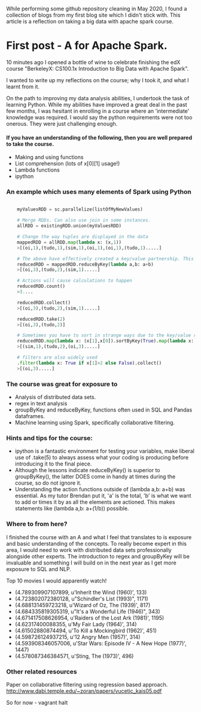 While performing some github repository cleaning in May 2020, I found a collection of blogs from my first blog site which I didn't stick with. This article is a reflection on taking a big data with apache spark course.

# First post - A for Apache Spark.

10 minutes ago I opened a bottle of wine to celebrate finishing the edX course "BerkeleyX: CS100.1x Introduction to Big Data with Apache Spark".

I wanted to write up my reflections on the course; why I took it, and what I learnt from it.

On the path to improving my data analysis abilities, I undertook the task of learning Python. While my abilities have improved a great deal in the past few months, I was hesitant in enrolling in a course where an 'intermediate' knowledge was required. I would say the python requirements were not too onerous. They were just challenging enough.

#### If you have an understanding of the following, then you are well prepared to take the course.

* Making and using functions
* List comprehension (lots of x[0][1] usage!)
* Lambda functions
* ipython

### An example which uses many elements of Spark using Python

``` python

    myValuesRDD = sc.parallelize(listOfMyNewValues)

    # Merge RDDs. Can also use join in some instances.
    allRDD = existingRDD.union(myValuesRDD)

    # Change the way tuples are displayed in the data
    mappedRDD = allRDD.map(lambda x: (x,1))
    >[(oi,1),(tudo,1),(sim,1),(oi,1),(oi,1),(tudo,1).....]

    # The above have effectively created a key/value partnership. This is great for 'reduceByKey'.
    reducedRDD = mappedRDD.reduceByKey(lambda a,b: a+b)
    >[(oi,3),(tudo,2),(sim,1).....]

    # Actions will cause calculations to happen
    reducedRDD.count()
    >3....

    reducedRDD.collect()
    >[(oi,3),(tudo,2),(sim,1).....]

    reducedRDD.take(2)
    >[(oi,3),(tudo,2)]

    # Sometimes you have to sort in strange ways due to the key/value relationship. While there may be better ways (and better examples), using two map commands can do the job.
    reducedRDD.map(lambda x: (x[1],x[0]).sortByKey(True).map(lambda x: (x[1],x[0]).collect()
    >[(sim,1),(tudo,2),(oi,3).....]

    # filters are also widely used
    .filter(lambda x: True if x[1]>2 else False).collect()
    >[(oi,3).....]

```

### The course was great for exposure to

* Analysis of distributed data sets.
* regex in text analysis
* groupByKey and reduceByKey, functions often used in SQL and Pandas dataframes.
* Machine learning using Spark, specifically collaborative filtering.

### Hints and tips for the course:

* ipython is a fantastic environment for testing your variables, make liberal use of .take(5) to always assess what your coding is producing before introducing it to the final piece.
* Although the lessons indicate reduceByKey() is superior to groupByKey(), the latter DOES come in handy at times during the course, so do not ignore it.
* Understanding the action functions outside of (lambda a,b: a+b) was essential. As my tutor Brendan put it, 'a' is the total, 'b' is what we want to add or times it by as all the elements are actioned. This makes statements like (lambda a,b: a+(1/b)) possible.

### Where to from here?
I finished the course with an A and what I feel that translates to is exposure and basic understanding of the concepts.
To really become expert in this area, I would need to work with distributed data sets professionally alongside other experts.
The introduction to regex and groupByKey will be invaluable and something I will build on in the next year as I get more exposure to SQL and NLP.

Top 10 movies I would apparently watch!

* (4.789309907107899, u'Inherit the Wind (1960)', 133)
* (4.723802072380128, u"Schindler's List (1993)", 1171)
* (4.688131459723218, u'Wizard of Oz, The (1939)', 817)
* (4.684335819305319, u"It's a Wonderful Life (1946)", 343)
* (4.671417508626954, u'Raiders of the Lost Ark (1981)', 1195)
* (4.62317400088355, u'My Fair Lady (1964)', 314)
* (4.61502880874494, u'To Kill a Mockingbird (1962)', 451)
* (4.598726124937215, u'12 Angry Men (1957)', 314)
* (4.593908346057006, u'Star Wars: Episode IV - A New Hope (1977)', 1447)
* (4.578087346384571, u'Sting, The (1973)', 496)

### Other related resources
Paper on collaborative filtering using regression based approach.
http://www.dabi.temple.edu/~zoran/papers/vucetic_kais05.pdf

So for now - vagrant halt
